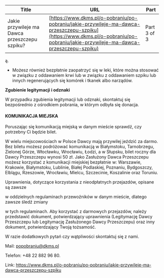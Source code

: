 | **Title**       | **URL**           | **Part**              |
|-----------------|-------------------|-----------------------|
| Jakie przywileje ma Dawca przeszczepu szpiku?         | [https://www.dkms.pl/o-pobraniu/po-pobraniu/jakie-przywileje-ma-dawca-przeszczepu-szpiku](https://www.dkms.pl/o-pobraniu/po-pobraniu/jakie-przywileje-ma-dawca-przeszczepu-szpiku)    | Part 3 of 3          |

ą.
* Możesz również bezpłatnie zaopatrzyć się w leki, które można stosować w związku z oddawaniem krwi lub w związku z oddawaniem szpiku lub innych regenerujących się komórek i tkanek albo narządów.


**Zgubienie legitymacji i odznaki**


W przypadku zgubienia legitymacji lub odznaki, skontaktuj się bezpośrednio z ośrodkiem pobrania, w którym odbyła się donacja.



#### **KOMUNIKACJA MIEJSKA**


Poruszając się komunikacją miejską w danym mieście sprawdź, czy potrzebny Ci będzie bilet.   

W wielu miejscowościach w Polsce Dawcy mają przywilej jeździć za darmo. Bez biletu możesz podróżować komunikacją w Białymstoku, Tarnobrzegu, Zielonej Górze, Włocławku, Wrocławiu, Łodzi, a w Słupsku, bilet roczny dla Dawcy Przeszczepu wynosi 50 zł. Jako Zasłużony Dawca Przeszczepu możesz korzystać z komunikacji miejskiej bezpłatnie w: Warszawie, Krakowie, Białymstoku, Lublinie, Białej Podlaskiej, Poznaniu, Bydgoszczy, Elblągu, Rzeszowie, Wrocławiu, Mielcu, Szczecinie, Koszalinie oraz Toruniu.



Uprawnienia, dotyczące korzystania z nieodpłatnych przejazdów, opisane są zawsze   

w oddzielnych regulaminach przewoźników w danym mieście, dlatego zawsze śledź zmiany   

w tych regulaminach. Aby korzystać z darmowych przejazdów, należy przedstawić dokument, potwierdzający uprawnienia (Legitymację Dawcy Przeszczepu lub Legitymację Zasłużonego Dawcy Przeszczepu) oraz inny dokument, potwierdzający Twoją tożsamość.


W razie dodatkowych pytań czy wątpliwości skontaktuj się z nami.


Mail: popobraniu@dkms.pl


Telefon: \+48 22 882 96 80\.



Link: https://www.dkms.pl/o-pobraniu/po-pobraniu/jakie-przywileje-ma-dawca-przeszczepu-szpiku
